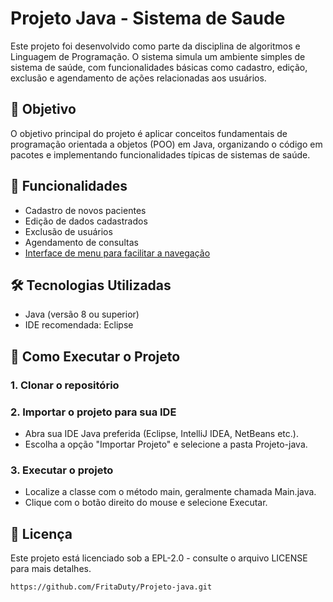 # Projeto Java - Sistema de Saude 

Este projeto foi desenvolvido como parte da disciplina de algoritmos e Linguagem de Programação. O sistema simula um ambiente simples de sistema de saúde, com funcionalidades básicas como cadastro, edição, exclusão e agendamento de ações relacionadas aos usuários.

## 📌 Objetivo

O objetivo principal do projeto é aplicar conceitos fundamentais de programação orientada a objetos (POO) em Java, organizando o código em pacotes e implementando funcionalidades típicas de sistemas de saúde.

## 🔧 Funcionalidades

- Cadastro de novos pacientes 
- Edição de dados cadastrados
- Exclusão de usuários
- Agendamento de consultas
- [Interface de menu para facilitar a navegação](INTERFACE.md)

## 🛠️ Tecnologias Utilizadas

- Java (versão 8 ou superior)
- IDE recomendada: Eclipse

## 🚀 Como Executar o Projeto

### 1. Clonar o repositório

### 2. Importar o projeto para sua IDE

- Abra sua IDE Java preferida (Eclipse, IntelliJ IDEA, NetBeans etc.).
- Escolha a opção "Importar Projeto" e selecione a pasta Projeto-java.

### 3. Executar o projeto
- Localize a classe com o método main, geralmente chamada Main.java.
- Clique com o botão direito do mouse e selecione Executar.

## 📝 Licença

Este projeto está licenciado sob a EPL-2.0 - consulte o arquivo LICENSE para mais detalhes.

```bash
https://github.com/FritaDuty/Projeto-java.git

